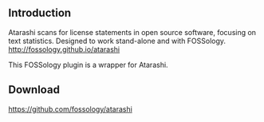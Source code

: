 Introduction
--------------

Atarashi scans for license statements in open source software, focusing on text statistics. Designed to work stand-alone and with FOSSology. http://fossology.github.io/atarashi

This FOSSology plugin is a wrapper for Atarashi. 

Download
--------------

https://github.com/fossology/atarashi